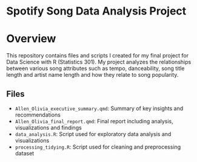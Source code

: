 # Spotify Song Data Analysis Project

# Overview 
This repository contains files and scripts I created for my final project for Data Science with R (Statistics 301). My project analyzes the relationships between various song attributes such as tempo, danceability, song title length and artist name length and how they relate to song popularity.  

## Files
- `Allen_Olivia_executive_summary.qmd`: Summary of key insights and recommendations
- `Allen_Olivia_final_report.qmd`: Final report including analysis, visualizations and findings
- `data_analysis.R`: Script used for exploratory data analysis and visualizations
- `processing_tidying.R`: Script used for cleaning and preprocessing dataset